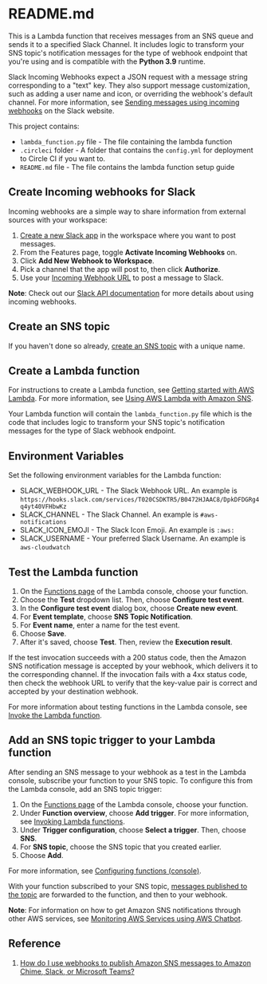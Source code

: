 # README.md

This is a Lambda function that receives messages from an SNS queue and sends it to a specified Slack Channel. It includes logic to transform your SNS topic's notification messages for the type of webhook endpoint that you're using and is compatible with the **Python 3.9** runtime.

Slack Incoming Webhooks expect a JSON request with a message string corresponding to a "text" key. They also support message customization, such as adding a user name and icon, or overriding the webhook's default channel. For more information, see [Sending messages using incoming webhooks](https://aws.amazon.com/premiumsupport/knowledge-center/sns-lambda-webhooks-chime-slack-teams/#:~:text=Sending%20messages%20using%20incoming%20webhooks) on the Slack website.

This project contains:

* `lambda_function.py` file - The file containing the lambda function
* `.circleci` folder - A folder that contains the `config.yml` for deployment to Circle CI if you want to.
* `README.md` file - The file contains the lambda function setup guide

## Create Incoming webhooks for Slack

Incoming webhooks are a simple way to share information from external sources with your workspace:

1. [Create a new Slack app](https://api.slack.com/apps/new) in the workspace where you want to post messages.
2. From the Features page, toggle **Activate Incoming Webhooks** on.
3. Click **Add New Webhook to Workspace**.
4. Pick a channel that the app will post to, then click **Authorize**.
5. Use your [Incoming Webhook URL](https://api.slack.com/incoming-webhooks#posting_with_webhooks) to post a message to Slack.

**Note**: Check out our [Slack API documentation](https://api.slack.com/incoming-webhooks#) for more details about using incoming webhooks.

## Create an SNS topic

If you haven't done so already, [create an SNS topic](https://docs.aws.amazon.com/sns/latest/dg/sns-tutorial-create-topic.html) with a unique name.

## Create a Lambda function

For instructions to create a Lambda function, see [Getting started with AWS Lambda](https://docs.aws.amazon.com/lambda/latest/dg/getting-started.html). For more information, see [Using AWS Lambda with Amazon SNS](https://docs.aws.amazon.com/en_us/lambda/latest/dg/with-sns.html).

Your Lambda function will contain the `lambda_function.py` file which is the code that includes logic to transform your SNS topic's notification messages for the type of Slack webhook endpoint.

## Environment Variables

Set the following environment variables for the Lambda function:

* SLACK_WEBHOOK_URL - The Slack Webhook URL. An example is `https://hooks.slack.com/services/T020CSDKTR5/B0472HJAAC8/DpkDFDGRg4q4yt40VFHbwKz`
* SLACK_CHANNEL - The Slack Channel. An example is `#aws-notifications`
* SLACK_ICON_EMOJI - The Slack Icon Emoji. An example is `:aws:`
* SLACK_USERNAME - Your preferred Slack Username. An example is `aws-cloudwatch`

## Test the Lambda function

1. On the [Functions page](https://console.aws.amazon.com/lambda/home#/functions) of the Lambda console, choose your function.
2. Choose the **Test** dropdown list. Then, choose **Configure test event**.
3. In the **Configure test event** dialog box, choose **Create new event**.
4. For **Event template**, choose **SNS Topic Notification**.
5. For **Event name**, enter a name for the test event.
6. Choose **Save**.
7. After it's saved, choose **Test**. Then, review the **Execution result**.

If the test invocation succeeds with a 200 status code, then the Amazon SNS notification message is accepted by your webhook, which delivers it to the corresponding channel. If the invocation fails with a 4xx status code, then check the webhook URL to verify that the key-value pair is correct and accepted by your destination webhook.

For more information about testing functions in the Lambda console, see [Invoke the Lambda function](https://docs.aws.amazon.com/lambda/latest/dg/getting-started.html#get-started-invoke-manually).

## Add an SNS topic trigger to your Lambda function

After sending an SNS message to your webhook as a test in the Lambda console, subscribe your function to your SNS topic. To configure this from the Lambda console, add an SNS topic trigger:

1. On the [Functions page](https://console.aws.amazon.com/lambda/home#/functions) of the Lambda console, choose your function.
2. Under **Function overview**, choose **Add trigger**. For more information, see [Invoking Lambda functions](https://docs.aws.amazon.com/lambda/latest/dg/lambda-invocation.html).
3. Under **Trigger configuration**, choose **Select a trigger**. Then, choose **SNS**.
4. For **SNS topic**, choose the SNS topic that you created earlier.
5. Choose **Add**.

For more information, see [Configuring functions (console)](https://docs.aws.amazon.com/lambda/latest/dg/configuration-function-common.html#configuration-common-summary).

With your function subscribed to your SNS topic, [messages published to the topic](https://docs.aws.amazon.com/sns/latest/dg/sns-publishing.html) are forwarded to the function, and then to your webhook.

**Note**: For information on how to get Amazon SNS notifications through other AWS services, see [Monitoring AWS Services using AWS Chatbot](https://docs.aws.amazon.com/chatbot/latest/adminguide/related-services.html).

## Reference

1. [How do I use webhooks to publish Amazon SNS messages to Amazon Chime, Slack, or Microsoft Teams?](https://aws.amazon.com/premiumsupport/knowledge-center/sns-lambda-webhooks-chime-slack-teams/)
